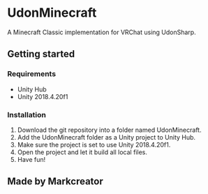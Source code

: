 # UdonMinecraft
A Minecraft Classic implementation for VRChat using UdonSharp.

## Getting started

### Requirements
- Unity Hub
- Unity 2018.4.20f1

### Installation
1. Download the git repository into a folder named UdonMinecraft.
2. Add the UdonMinecraft folder as a Unity project to Unity Hub.
3. Make sure the project is set to use Unity 2018.4.20f1.
2. Open the project and let it build all local files.
3. Have fun!

## Made by Markcreator